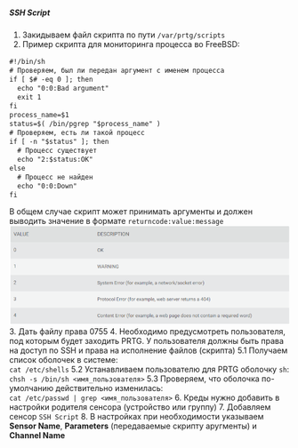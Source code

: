 ##### SSH Script
1. Закидываем файл скрипта по пути `/var/prtg/scripts`
2. Пример скрипта для мониторинга процесса во FreeBSD:  
```
#!/bin/sh
# Проверяем, был ли передан аргумент с именем процесса
if [ $# -eq 0 ]; then
  echo "0:0:Bad argument"
  exit 1
fi
process_name=$1
status=$( /bin/pgrep "$process_name" )
# Проверяем, есть ли такой процесс
if [ -n "$status" ]; then
  # Процесс существует
  echo "2:$status:OK"
else
  # Процесс не найден
  echo "0:0:Down"
fi
```
В общем случае скрипт может принимать аргументы и должен выводить значение в формате `returncode:value:message`  
![returncode_values](../images/returncode_values.PNG)
3. Дать файлу права 0755
4. Необходимо предусмотреть пользователя, под которым будет заходить PRTG. У пользователя должны быть права на доступ по SSH и права на исполнение файлов (скрипта)
5.1 Получаем список оболочек в системе:  
`cat /etc/shells`
5.2 Устанавливаем пользователю для PRTG оболочку `sh`:  
`chsh -s /bin/sh <имя_пользователя>`
5.3 Проверяем, что оболочка по-умолчанию действительно изменилась:  
`cat /etc/passwd | grep <имя_пользователя>`
6. Креды нужно добавить в настройки родителя сенсора (устройство или группу)
7. Добавляем сенсор `SSH Script`
8. В настройках при необходимости указываем **Sensor Name**, **Parameters** (передаваемые скрипту аругменты) и **Channel Name**